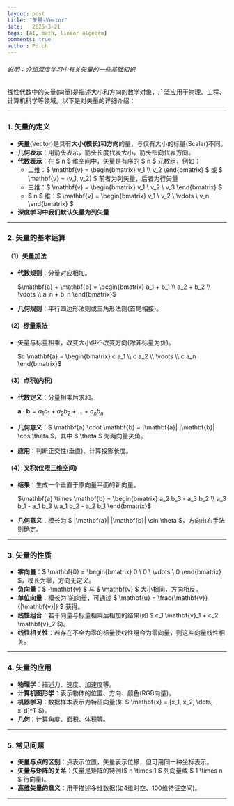 ```yaml
---
layout: post
title: "矢量-Vector"
date:   2025-3-21
tags: [AI, math, linear algebra]
comments: true
author: Pd.ch
---
```


###### 说明：介绍深度学习中有关矢量的一些基础知识

<!-- more -->

线性代数中的矢量(向量)是描述大小和方向的数学对象，广泛应用于物理、工程、计算机科学等领域。以下是对矢量的详细介绍：

---

### **1. 矢量的定义**
- **矢量**(Vector)是具有**大小(模长)**和**方向**的量，与仅有大小的标量(Scalar)不同。
- **几何表示**：用箭头表示，箭头长度代表大小，箭头指向代表方向。
- **代数表示**：在 $ n $ 维空间中，矢量是有序的 $ n $ 元数组，例如：
  - 二维：$ \mathbf{v} = \begin{bmatrix} v_1 \\\\ v_2 \end{bmatrix} $ 或 $ \mathbf{v} = (v_1, v_2) $ 前者为列矢量，后者为行矢量
  - 三维：$ \mathbf{v} = \begin{bmatrix} v_1 \\ v_2 \\ v_3 \end{bmatrix} $
  - $ n $ 维：$ \mathbf{v} = \begin{bmatrix} v_1 \\ v_2 \\ \vdots \\ v_n \end{bmatrix} $
-  **深度学习中我们默认矢量为列矢量**

---

### **2. 矢量的基本运算**
#### **（1）矢量加法**
- **代数规则**：分量对应相加。

  $\mathbf{a} + \mathbf{b} = \begin{bmatrix} a_1 + b_1 \\ a_2 + b_2 \\ \vdots \\ a_n + b_n \end{bmatrix}$
  
- **几何规则**：平行四边形法则或三角形法则(首尾相接)。

#### **（2）标量乘法**
- 矢量与标量相乘，改变大小但不改变方向(除非标量为负)。
  
  $c \mathbf{a} = \begin{bmatrix} c a_1 \\ c a_2 \\ \vdots \\ c a_n \end{bmatrix}$

#### **（3）点积(内积)**
- **代数定义**：分量相乘后求和。
  
   $\mathbf{a} \cdot \mathbf{b} = a_1 b_1 + a_2 b_2 + \dots + a_n b_n$

- **几何意义**：$ \mathbf{a} \cdot \mathbf{b} = \|\mathbf{a}\| \|\mathbf{b}\| \cos \theta $，其中 $ \theta $ 为两向量夹角。
- **应用**：判断正交性(垂直)、计算投影长度。

#### **（4）叉积(仅限三维空间)**
- **结果**：生成一个垂直于原向量平面的新向量。
  
  $\mathbf{a} \times \mathbf{b} = \begin{bmatrix} a_2 b_3 - a_3 b_2 \\ a_3 b_1 - a_1 b_3 \\ a_1 b_2 - a_2 b_1 \end{bmatrix}$
  
- **几何意义**：模长为 $ \|\mathbf{a}\| \|\mathbf{b}\| \sin \theta $，方向由右手法则确定。

---

### **3. 矢量的性质**
- **零向量**：$ \mathbf{0} = \begin{bmatrix} 0 \\ 0 \\ \vdots \\ 0 \end{bmatrix} $，模长为零，方向无定义。
- **负向量**：$ -\mathbf{v} $ 与 $ \mathbf{v} $ 大小相同，方向相反。
- **单位向量**：模长为1的向量，可通过 $ \mathbf{u} = \frac{\mathbf{v}}{\|\mathbf{v}\|} $ 获得。
- **线性组合**：若干向量与标量相乘后相加的结果(如 $ c_1 \mathbf{v}_1 + c_2 \mathbf{v}_2 $)。
- **线性相关性**：若存在不全为零的标量使线性组合为零向量，则这些向量线性相关。

---

### **4. 矢量的应用**
- **物理学**：描述力、速度、加速度等。
- **计算机图形学**：表示物体的位置、方向、颜色(RGB向量)。
- **机器学习**：数据样本表示为特征向量(如 $ \mathbf{x} = [x_1, x_2, \dots, x_d]^T $)。
- **几何**：计算角度、面积、体积等。

---

### **5. 常见问题**
- **矢量与点的区别**：点表示位置，矢量表示位移，但可用同一种坐标表示。
- **矢量与矩阵的关系**：矢量是矩阵的特例($ n \times 1 $ 列向量或 $ 1 \times n $ 行向量)。
- **高维矢量的意义**：用于描述多维数据(如4维时空、100维特征空间)。

---